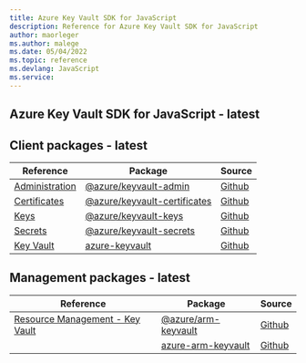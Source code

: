 ```yaml
---
title: Azure Key Vault SDK for JavaScript
description: Reference for Azure Key Vault SDK for JavaScript
author: maorleger
ms.author: malege
ms.date: 05/04/2022
ms.topic: reference
ms.devlang: JavaScript
ms.service:     
---
```

## Azure Key Vault SDK for JavaScript - latest
## Client packages - latest
| Reference | Package | Source |
|---|---|---|
|[Administration](javascript/api/overview/azure/keyvault-admin-readme)|[@azure/keyvault-admin](https://www.npmjs.com/package/@azure/keyvault-admin)|[Github](https://github.com/Azure/azure-sdk-for-js/blob/main/sdk/keyvault/keyvault-admin)|
|[Certificates](javascript/api/overview/azure/keyvault-certificates-readme)|[@azure/keyvault-certificates](https://www.npmjs.com/package/@azure/keyvault-certificates)|[Github](https://github.com/Azure/azure-sdk-for-js/blob/main/sdk/keyvault/keyvault-certificates)|
|[Keys](javascript/api/overview/azure/keyvault-keys-readme)|[@azure/keyvault-keys](https://www.npmjs.com/package/@azure/keyvault-keys)|[Github](https://github.com/Azure/azure-sdk-for-js/blob/main/sdk/keyvault/keyvault-keys)|
|[Secrets](javascript/api/overview/azure/keyvault-secrets-readme)|[@azure/keyvault-secrets](https://www.npmjs.com/package/@azure/keyvault-secrets)|[Github](https://github.com/Azure/azure-sdk-for-js/blob/main/sdk/keyvault/keyvault-secrets)|
|[Key Vault](javascript/api/overview/azure/keyvault-readme)|[azure-keyvault](https://www.npmjs.com/package/azure-keyvault)|[Github](https://github.com/Azure/azure-sdk-for-js)|

## Management packages - latest
| Reference | Package | Source |
|---|---|---|
|[Resource Management - Key Vault](javascript/api/overview/azure/arm-keyvault-readme)|[@azure/arm-keyvault](https://www.npmjs.com/package/@azure/arm-keyvault)|[Github](https://github.com/Azure/azure-sdk-for-js/blob/main/sdk/keyvault/arm-keyvault)|
|[](javascript/api/overview/azure/arm-keyvault-readme)|[azure-arm-keyvault](https://www.npmjs.com/package/azure-arm-keyvault)|[Github](https://github.com/Azure/azure-sdk-for-js)|

